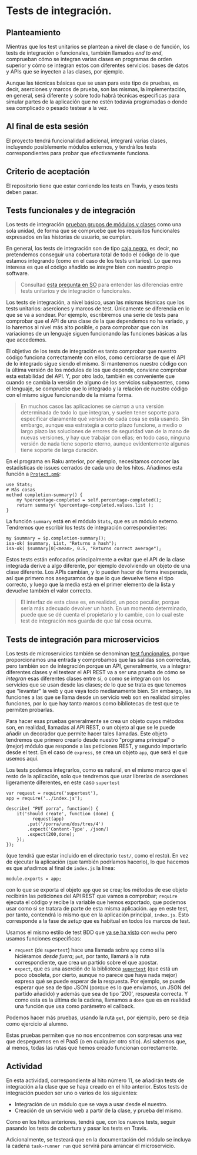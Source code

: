 # Tests de integración.

## Planteamiento

Mientras que los test unitarios se plantean a nivel de clase o de
función, los tests de integración o funcionales, también llamados *end to end*, comprueban cómo se
integran varias clases en programas de orden superior y cómo se
integran estos con diferentes servicios: bases de datos y APIs que se
inyecten a las clases, por ejemplo.

Aunque las técnicas básicas que se usan para este tipo de pruebas, es decir, aserciones y marcos de prueba, son
las mismas, la implementación, en general, será diferente y sobre todo
habrá técnicas específicas para simular partes de la aplicación que no
estén todavía programadas o donde sea complicado o pesado testear a la
vez.

## Al final de esta sesión

El proyecto tendrá funcionalidad adicional, integrará varias clases, incluyendo posiblemente módulos externos, y tendrá los tests correspondientes para probar que
efectivamente funciona.

## Criterio de aceptación

El repositorio tiene que estar corriendo los tests en Travis, y esos tests deben pasar.

## Tests funcionales y de integración

Los tests de
integración
[prueban grupos de módulos y clases](https://en.wikipedia.org/wiki/Integration_testing) como
una sola unidad, de forma que se compruebe que los requisitos funcionales
expresados en las historias de usuario, se cumplan.

En general, los tests de integración son de tipo
[caja negra](https://searchsoftwarequality.techtarget.com/answer/Integration-testing-Is-it-black-box-or-white-box-testing), 
es decir, no pretendemos conseguir una cobertura total de todo el
código de lo que estamos integrando (como en el caso de los tests
unitarios). Lo que nos interesa es que el código añadido se *integre* bien con nuestro propio software.


> Consultad [esta pregunta en SO](https://stackoverflow.com/questions/2741832/unit-tests-vs-functional-tests)
> para entender las diferencias entre tests unitarios y de integración
> o funcionales.

Los tests de integración, a nivel básico, usan las mismas técnicas que
los tests unitarios: aserciones y marcos de test. Únicamente se
diferencia en lo que se va a sondear. Por ejemplo, escribiremos una
serie de tests para comprobar que el API de una clase de la que
dependemos no ha variado, y lo haremos al nivel más alto posible, o
para comprobar que con las variaciones de un lenguaje siguen
funcionando las funciones básicas a las que accedemos.

El objetivo de los tests de integración es tanto comprobar que nuestro
código funciona correctamente con ellos, como cerciorarse de que el
API de lo integrado sigue siendo el mismo. Si mantenemos nuestro
código con la última versión de los módulos de los que depende,
conviene comprobar esta estabilidad del API. Y, por otro lado, también
es conveniente que cuando se cambia la versión de alguno de los
servicios subyacentes, como el lenguaje, se compruebe que lo integrado
y la relación de nuestro código con el mismo sigue funcionando de la
misma forma.

> En muchos casos las aplicaciones se *cierran* a una versión
> determinada de todo lo que integran, y suelen tener soporte para
> especificar claramente qué versión de cada cosa se está usando. Sin
> embargo, aunque esa estrategia a corto plazo funcione, a medio o
> largo plazo las soluciones de errores de seguridad van de la mano de
> nuevas versiones, y hay que trabajar con ellas; en todo caso,
> ninguna versión de nada tiene soporte eterno, aunque evidentemente
> algunas tiene soporte de larga duración.

En el programa en Raku anterior, por ejemplo, necesitamos conocer las
estadísticas de issues cerrados de cada uno de los hitos. Añadimos
esta función a [`Project.pm6`](../code/lib/Project.pm6):

```
use Stats;
# Más cosas
method completion-summary() {
    my %percentage-completed = self.percentage-completed();
    return summary( %percentage-completed.values.list );
}
```

La función `summary` está en el módulo `Stats`, que es un módulo externo. Tendremos que escribir los tests de integración correspondientes:

```
my $summary = $p.completion-summary();
isa-ok( $summary, List, "Returns a hash");
isa-ok( $summary[0]<mean>, 0.5, "Returns correct average");
```

Estos tests están enfocados principalmente a evitar que el API de la
         clase integrada derive a algo diferente, por ejemplo
         devolviendo un objeto de una clase diferente. Los APIs
         cambian, y lo pueden hacer de forma inesperada, así que
         primero nos aseguramos de que lo que devuelve tiene el tipo
         correcto, y luego que la media está en el primer elemento de
         la lista y devuelve también el valor correcto. 

> El interfaz de esta clase es, en realidad, un poco peculiar, porque
> sería más adecuado devolver un hash. En un momento determinado,
> puede que se dé cuenta el propietario y lo cambie, con lo cual este
> test de integración nos guarda de que tal cosa ocurra.


## Tests de integración para microservicios

Los tests de microservicios también se denominan [test funcionales](https://en.wikipedia.org/wiki/Functional_testing),
         porque
proporcionamos una entrada y comprobamos que las salidas son
         correctas, pero también son de integración porque un API,
generalmente, va a integrar diferentes clases y el testear el API REST
va a ser una prueba de cómo se *integran* esas diferentes clases entre
sí, o como se integran con los servicios que se usan desde las clases;
de lo que se
trata es que tenemos que "levantar" la web y que vaya todo medianamente
bien. Sin embargo, las funciones a las que se llama desde un servicio
web son en realidad simples funciones, por lo que hay tanto marcos
como bibliotecas de test que te permiten probarlas.

Para hacer esas pruebas generalmente se crea un objeto cuyos métodos
son, en realidad, llamadas al API REST, o un objeto al que se le puede añadir un
 decorador que permite hacer tales llamadas. Este objeto tendremos que
primero crearlo desde nuestro "programa principal" o (mejor) módulo que responde
 a las
peticiones REST, y segundo importarlo desde el test. En el caso de
`express`, se crea un objeto `app`, que será el que usemos aquí.

Los tests podemos integrarlos, como es natural, en el mismo marco que
el resto de la aplicación, solo que tendremos que usar librerías de
aserciones ligeramente diferentes, en este caso `supertest`

```
var request = require('supertest'),
app = require('../index.js');

describe( "PUT porra", function() {
	it('should create', function (done) {
          request(app)
		.put('/porra/uno/dos/tres/4')
		.expect('Content-Type', /json/)
		.expect(200,done);
	});
});
```

(que tendrá que estar incluido en el directorio `test/`, como el
resto). En vez de ejecutar la aplicación (que también podríamos
hacerlo), lo que hacemos es que añadimos al final de `index.js` la
línea:

```
module.exports = app;
```

con lo que se exporta el objeto `app` que se crea; los métodos de ese objeto
recibirán las peticiones del API REST que vamos a comprobar; `require`
ejecuta el código y recibe la variable que hemos exportado, que
podemos usar como si se tratara de parte de esta misma
aplicación. `app` en este test, por tanto, contendrá lo mismo que en
la aplicación principal, `index.js`. Esto corresponde a la fase de
*setup* que es habitual en todos los marcos de test.


Usamos el mismo estilo de test BDD
que [ya se ha visto](https://jj.github.io/desarrollo-basado-pruebas/) con `mocha`
pero usamos funciones específicas:

* `request` (de `supertest`) hace una llamada sobre `app` como si la hiciéramos *desde
  fuera*; `put`, por tanto, llamará a la ruta correspondiente, que
  crea un partido sobre el que apostar.
* `expect`, que es una aserción de la
biblioteca
[`supertest`](https://www.npmjs.com/package/supertest) (que
está un poco obsoleta, por cierto, aunque no parece que haya nada mejor)
expresa qué se puede esperar de la respuesta. Por ejemplo,
  se puede esperar que sea de tipo JSON (porque es lo que enviamos, un
  JSON del partido añadido) y además que sea de tipo '200', respuesta
  correcta. Y como esta es la última de la cadena, llamamos a `done`
  que es en realidad una función que usa como parámetro el callback.

Podemos hacer más pruebas, usando la ruta `get`, por ejemplo, pero se deja como ejercicio al alumno.

Estas pruebas permiten que no nos encontremos con sorpresas una vez
que despeguemos en el PaaS (o en cualquier otro sitio). Así sabemos que, al menos, todas las rutas
que hemos creado funcionan correctamente.


## Actividad


En esta actividad, correspondiente al hito número 11, se añadirán tests de integración a la clase que se haya creado
 en el hito anterior. Estos tests de integración pueden ser uno o varios de los
 siguientes:

* Integración de un módulo que se vaya a usar desde el nuestro.
* Creación de un servicio web a partir de la clase, y prueba del mismo.


Como en los hitos anteriores, tendrá que, con los nuevos tests, seguir
pasando los tests de cobertura y pasar los tests en Travis.

Adicionalmente, se testeará que en la documentación del módulo se
incluya la cadena `task-runner run` que servirá para arrancar el microservicio.

